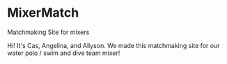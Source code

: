 # MixerMatch
Matchmaking Site for mixers

Hi! It's Cas, Angelina, and Allyson. We made this matchmaking site for our water polo / swim and dive team mixer!